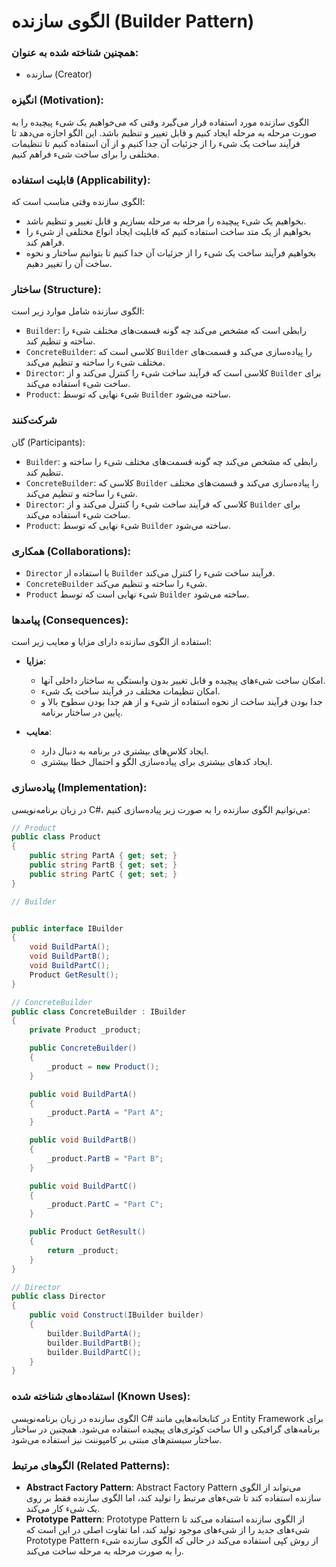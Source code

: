 # الگوی سازنده (Builder Pattern)

### همچنین شناخته شده به عنوان:
- سازنده (Creator)

### انگیزه (Motivation):
الگوی سازنده مورد استفاده قرار می‌گیرد وقتی که می‌خواهیم یک شیء پیچیده را به صورت مرحله به مرحله ایجاد کنیم و قابل تغییر و تنظیم باشد. این الگو اجازه می‌دهد تا فرآیند ساخت یک شیء را از جزئیات آن جدا کنیم و از آن استفاده کنیم تا تنظیمات مختلفی را برای ساخت شیء فراهم کنیم.

### قابلیت استفاده (Applicability):
الگوی سازنده وقتی مناسب است که:
- بخواهیم یک شیء پیچیده را مرحله به مرحله بسازیم و قابل تغییر و تنظیم باشد.
- بخواهیم از یک متد ساخت استفاده کنیم که قابلیت ایجاد انواع مختلفی از شیء را فراهم کند.
- بخواهیم فرآیند ساخت یک شیء را از جزئیات آن جدا کنیم تا بتوانیم ساختار و نحوه ساخت آن را تغییر دهیم.

### ساختار (Structure):
الگوی سازنده شامل موارد زیر است:
- `Builder`: رابطی است که مشخص می‌کند چه گونه قسمت‌های مختلف شیء را ساخته و تنظیم کند.
- `ConcreteBuilder`: کلاسی است که `Builder` را پیاده‌سازی می‌کند و قسمت‌های مختلف شیء را ساخته و تنظیم می‌کند.
- `Director`: کلاسی است که فرآیند ساخت شیء را کنترل می‌کند و از `Builder` برای ساخت شیء استفاده می‌کند.
- `Product`: شیء نهایی که توسط `Builder` ساخته می‌شود.

### شرکت‌کنند

گان (Participants):
- `Builder`: رابطی که مشخص می‌کند چه گونه قسمت‌های مختلف شیء را ساخته و تنظیم کند.
- `ConcreteBuilder`: کلاسی که `Builder` را پیاده‌سازی می‌کند و قسمت‌های مختلف شیء را ساخته و تنظیم می‌کند.
- `Director`: کلاسی که فرآیند ساخت شیء را کنترل می‌کند و از `Builder` برای ساخت شیء استفاده می‌کند.
- `Product`: شیء نهایی که توسط `Builder` ساخته می‌شود.

### همکاری (Collaborations):
- `Director` با استفاده از `Builder` فرآیند ساخت شیء را کنترل می‌کند.
- `ConcreteBuilder` شیء را ساخته و تنظیم می‌کند.
- `Product` شیء نهایی است که توسط `Builder` ساخته می‌شود.

### پیامدها (Consequences):
استفاده از الگوی سازنده دارای مزایا و معایب زیر است:
- **مزایا**:
    - امکان ساخت شیء‌های پیچیده و قابل تغییر بدون وابستگی به ساختار داخلی آنها.
    - امکان تنظیمات مختلف در فرآیند ساخت یک شیء.
    - جدا بودن فرآیند ساخت از نحوه استفاده از شیء و از هم جدا بودن سطوح بالا و پایین در ساختار برنامه.

- **معایب**:
    - ایجاد کلاس‌های بیشتری در برنامه به دنبال دارد.
    - ایجاد کدهای بیشتری برای پیاده‌سازی الگو و احتمال خطا بیشتری.

### پیاده‌سازی (Implementation):
در زبان برنامه‌نویسی C#، می‌توانیم الگوی سازنده را به صورت زیر پیاده‌سازی کنیم:

```csharp
// Product
public class Product
{
    public string PartA { get; set; }
    public string PartB { get; set; }
    public string PartC { get; set; }
}

// Builder


public interface IBuilder
{
    void BuildPartA();
    void BuildPartB();
    void BuildPartC();
    Product GetResult();
}

// ConcreteBuilder
public class ConcreteBuilder : IBuilder
{
    private Product _product;

    public ConcreteBuilder()
    {
        _product = new Product();
    }

    public void BuildPartA()
    {
        _product.PartA = "Part A";
    }

    public void BuildPartB()
    {
        _product.PartB = "Part B";
    }

    public void BuildPartC()
    {
        _product.PartC = "Part C";
    }

    public Product GetResult()
    {
        return _product;
    }
}

// Director
public class Director
{
    public void Construct(IBuilder builder)
    {
        builder.BuildPartA();
        builder.BuildPartB();
        builder.BuildPartC();
    }
}
```

### استفاده‌های شناخته شده (Known Uses):
الگوی سازنده در زبان برنامه‌نویسی C# در کتابخانه‌هایی مانند Entity Framework برای ساخت کوئری‌های پیچیده استفاده می‌شود. همچنین در ساختار UI برنامه‌های گرافیکی و ساختار سیستم‌های مبتنی بر کامپوننت نیز استفاده می‌شود.

### الگوهای مرتبط (Related Patterns):
- **Abstract Factory Pattern**: Abstract Factory Pattern می‌تواند از الگوی سازنده استفاده کند تا شیء‌های مرتبط را تولید کند، اما الگوی سازنده فقط بر روی یک شیء کار می‌کند.
- **Prototype Pattern**: Prototype Pattern از الگوی سازنده استفاده می‌کند تا شیء‌های جدید را از شیء‌های موجود تولید کند، اما تفاوت اصلی در این است که Prototype Pattern از روش کپی استفاده می‌کند در حالی که الگوی سازنده شیء را به صورت مرحله به مرحله ساخت می‌کند.
